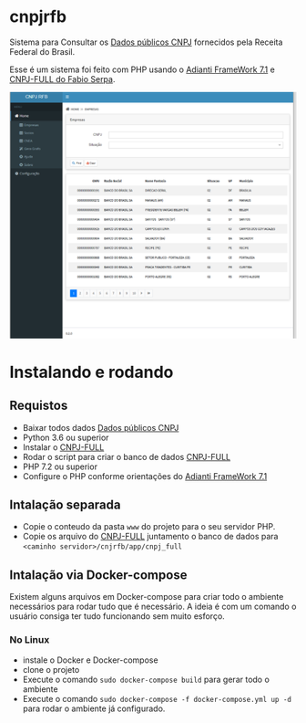 # cnpjrfb
Sistema para Consultar os [Dados públicos CNPJ](https://receita.economia.gov.br/orientacao/tributaria/cadastros/cadastro-nacional-de-pessoas-juridicas-cnpj/dados-publicos-cnpj) fornecidos pela Receita Federal do Brasil.

Esse é um sistema foi feito com PHP usando o [Adianti FrameWork 7.1](https://www.adianti.com.br/framework) e [CNPJ-FULL do Fabio Serpa](https://github.com/fabioserpa/CNPJ-full).

![Tela de Exemplo](www/cnpjrfb/app/images/tela_inicial.png?raw=true "Tela de Exemplo")
# Instalando e rodando

## Requistos
* Baixar todos dados [Dados públicos CNPJ](https://receita.economia.gov.br/orientacao/tributaria/cadastros/cadastro-nacional-de-pessoas-juridicas-cnpj/dados-publicos-cnpj)
* Python 3.6 ou superior
* Instalar o [CNPJ-FULL](https://github.com/fabioserpa/CNPJ-full)
* Rodar o script para criar o banco de dados [CNPJ-FULL](https://github.com/fabioserpa/CNPJ-full)
* PHP 7.2 ou superior
* Configure o PHP conforme orientações do [Adianti FrameWork 7.1](https://www.adianti.com.br/framework-quickstart)

## Intalação separada

* Copie o conteudo da pasta `www` do projeto para o seu servidor PHP.
* Copie os arquivo do [CNPJ-FULL](https://github.com/fabioserpa/CNPJ-full) juntamento o banco de dados para `<caminho servidor>/cnjrfb/app/cnpj_full`


## Intalação via Docker-compose
Existem alguns arquivos em Docker-compose para criar todo o ambiente necessários para rodar tudo que é necessário. A ideia é com um comando o usuário consiga ter tudo funcionando sem muito esforço.

### No Linux
* instale o Docker e Docker-compose 
* clone o projeto
* Execute o comando `sudo docker-compose build` para gerar todo o ambiente
* Execute o comando `sudo docker-compose -f docker-compose.yml up -d` para rodar o ambiente já configurado.